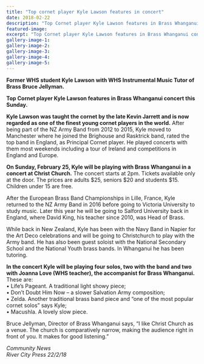 ```yaml
---
title: "Top cornet player Kyle Lawson features in concert"
date: 2018-02-22
description: "Top Cornet player Kyle Lawson features in Brass Whanganui concert this Sunday..."
featured-image: 
excerpt: "Top Cornet player Kyle Lawson features in Brass Whanganui concert this Sunday."
gallery-image-1: 
gallery-image-2: 
gallery-image-3: 
gallery-image-4: 
gallery-image-5: 
---
```


<p><strong>Former WHS student Kyle Lawson with WHS Instrumental Music Tutor of Brass Bruce Jellyman.</strong></p>
<p><strong></strong><strong>Top Cornet player Kyle Lawson features in Brass Whanganui concert this Sunday.</strong></p>
<p><strong>Kyle Lawson was taught the cornet by the late Kevin Jarrett and is now regarded as one of the finest young cornet players in the world.</strong> After being part of the NZ Army Band from 2012 to 2015, Kyle moved to Manchester where he joined the Brighouse and Rasktrick band, rated the top band in England, as Principal Cornet player. He played concerts with them most weekends including a tour of Ireland and c<span class="text_exposed_show">ompetitions in England and Europe.<br /></span></p>
<p><span class="text_exposed_show"><strong>On Sunday, February 25, Kyle will be playing with Brass Whanganui in a concert at Christ Church.</strong> The concert starts at 2pm. Tickets available only at the door. The prices are adults $25, seniors $20 and students $15. Children under 15 are free.&nbsp;<br /></span></p>
<p><span class="text_exposed_show">After the European Brass Band Championships in Lille, France, Kyle returned to the NZ Army Band in 2016 before going to Victoria University to study music. Later this year he will be going to Salford University back in England, where David King, his teacher since 2010, was Head of Brass.<br /></span></p>
<p><span class="text_exposed_show">While back in New Zealand, Kyle has been with the Navy Band in Napier for the Art Deco celebrations and will be going to Christchurch to play with the Army band. He has also been guest soloist with the National Secondary School and the National Youth brass bands. In Whanganui he has been tutoring.<br /></span></p>
<p><span class="text_exposed_show"><strong>In the concert Kyle will be playing four solos, two with the band and two with Joanna Love (WHS teacher), the accompanist for Brass Whanganui.</strong> These are:<br />&bull; Life&rsquo;s Pageant. A traditional light showy piece;<br />&bull; Don&rsquo;t Doubt Him Now &ndash; a slower Salvation Army composition;<br />&bull; Zelda. Another traditional brass band piece and &ldquo;one of the most popular cornet solos&rdquo; says Kyle;<br />&bull; Macushla. A lovely slow piece.<br /></span></p>
<p><span class="text_exposed_show">Bruce Jellyman, Director of Brass Whanganui says, &ldquo;I like Christ Church as a venue. The church is comparatively narrow, making the audience right in front of you. It makes for good listening.&rdquo;</span></p>
<p><em>Community News</em><br /><em>River City Press 22/2/18</em></p>

